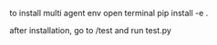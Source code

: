 to install multi agent env
open terminal 
pip install -e .

after installation, go to /test and run test.py
